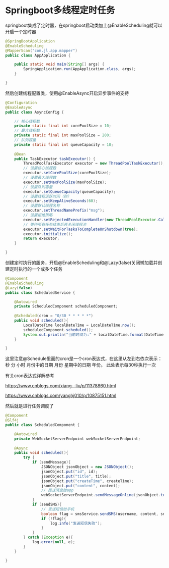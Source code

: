 # Springboot多线程定时任务



springboot集成了定时器，在springboot启动类加上@EnableScheduling就可以开启一个定时器

```java
@SpringBootApplication
@EnableScheduling
@MapperScan("com.jl.app.mapper")
public class AppApplication {

    public static void main(String[] args) {
        SpringApplication.run(AppApplication.class, args);
    }

}
```

然后创建线程配置类，使用@EnableAsync开启异步事件的支持

```java
@Configuration
@EnableAsync
public class AsyncConfig {

    // 核心线程数
    private static final int corePoolSize = 10;
    // 最大线程数
    private static final int maxPoolSize = 200;
    // 队列容量
    private static final int queueCapacity = 10;
    
    @Bean
    public TaskExecutor taskExecutor() {
        ThreadPoolTaskExecutor executor = new ThreadPoolTaskExecutor();
        // 设置核心线程数
        executor.setCorePoolSize(corePoolSize);
        // 设置最大线程数
        executor.setMaxPoolSize(maxPoolSize);
        // 设置队列容量
        executor.setQueueCapacity(queueCapacity);
        // 设置线程活跃时间（秒）
        executor.setKeepAliveSeconds(60);
        // 设置默认线程名称
        executor.setThreadNamePrefix("msg");
        // 设置拒绝策略
        executor.setRejectedExecutionHandler(new ThreadPoolExecutor.CallerRunsPolicy());
        // 等待所有任务结束后再关闭线程池
        executor.setWaitForTasksToCompleteOnShutdown(true);
        executor.initialize();
        return executor;
    }

}
```

创建定时执行的服务，开启@EnableScheduling和@Lazy(false)关闭懒加载并创建定时执行的一个或多个任务

```java
@Component
@EnableScheduling
@Lazy(false)
public class ScheduledService {

    @Autowired
    private ScheduledComponent scheduledComponent;
    
    @Scheduled(cron = "0/30 * * * * *")
    public void scheduled(){
        LocalDateTime localDateTime = LocalDateTime.now();
        scheduledComponent.scheduled();
        System.out.println("当前时间为:" + localDateTime.format(DateTimeFormatter.ofPattern("yyyy-MM-dd HH:mm:ss")));
    }

}
```

这里注意@Schedule里面的cron是一个cron表达式，在这里从左到右依次表示：秒 分 小时 月份中的日期 月份 星期中的日期 年份。 此处表示每30秒执行一次

有关cron表达式详解参考

https://www.cnblogs.com/xiang--liu/p/11378860.html

https://www.cnblogs.com/yanghj010/p/10875151.html



然后就是进行任务调度了

```java
@Component
@Slf4j
public class ScheduledComponent {

    @Autowired
    private WebSocketServerEndpoint webSocketServerEndpoint;
    
    @Async
    public void scheduled(){
        try {           
            if (sendMessage){
                JSONObject jsonObject = new JSONObject();
                jsonObject.put("id", id);
                jsonObject.put("title", title);
                jsonObject.put("createTime", createTime);
                jsonObject.put("content", content);
                // 推送消息给app
                webSocketServerEndpoint.sendMessageOnline(jsonObject.toJSONString());
            }
            if (sendSMS){
                // 发送短信给手机
                boolean flag = smsService.sendSMS(username, content, sn);
                if (!flag){
                    log.info("发送短信失败");
                }
            }
        } catch (Exception e){
            log.error(null, e);
        }
    }

}
```

